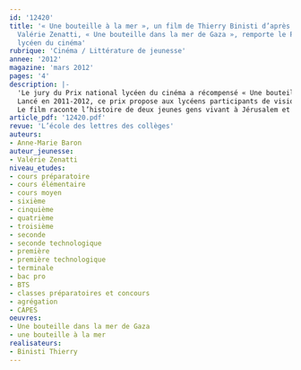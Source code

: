 ```yaml
---
id: '12420'
title: '« Une bouteille à la mer », un film de Thierry Binisti d’après le roman de
  Valérie Zenatti, « Une bouteille dans la mer de Gaza », remporte le Prix national
  lycéen du cinéma'
rubrique: 'Cinéma / Littérature de jeunesse'
annee: '2012'
magazine: 'mars 2012'
pages: '4'
description: |-
  'Le jury du Prix national lycéen du cinéma a récompensé « Une bouteille à la mer », de Thierry Binisti, d’après le roman de Valérie Zenatti, le 4 avril 2012, à Paris. Le jury comprenait deux lycéens par académie.
  Lancé en 2011-2012, ce prix propose aux lycéens participants de visionner huit films français et européens sortis entre septembre et avril de l’année scolaire. Il est organisé en partenariat avec le Centre national du cinéma et la Fédération nationale des cinémas français.
  Le film raconte l’histoire de deux jeunes gens vivant à Jérusalem et à Gaza – des « ennemis » a priori – qui parviennent à communiquer par Internet et dont on découvre la vie quotidienne…'
article_pdf: '12420.pdf'
revue: 'L’école des lettres des collèges'
auteurs:
- Anne-Marie Baron
auteur_jeunesse:
- Valérie Zenatti
niveau_etudes:
- cours préparatoire
- cours élémentaire
- cours moyen
- sixième
- cinquième
- quatrième
- troisième
- seconde
- seconde technologique
- première
- première technologique
- terminale
- bac pro
- BTS
- classes préparatoires et concours
- agrégation
- CAPES
oeuvres:
- Une bouteille dans la mer de Gaza
- une bouteille à la mer
realisateurs:
- Binisti Thierry
---
```

